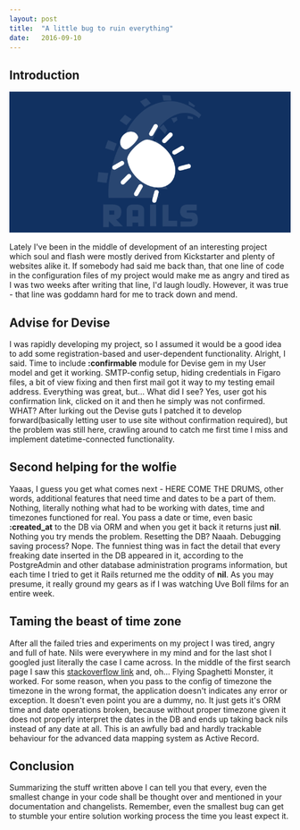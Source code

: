 ```yaml
---
layout: post
title:  "A little bug to ruin everything"
date:   2016-09-10
---
```


## Introduction

![image](/assets/images/new-debugger-can-discover-security-bugs-in-ruby-code-in-64-seconds-503022-2.png)

Lately I've been in the middle of development of an interesting project which
soul and flash were mostly derived from Kickstarter and plenty of websites alike
it. If somebody had said me back than, that one line of code in the configuration files
of my project would make me as angry and tired as I was two weeks after writing that
line, I'd laugh loudly. However, it was true - that line was goddamn hard for me to track down and
mend.

## Advise for Devise

I was rapidly developing my project, so I assumed it would be a good idea to add some
registration-based and user-dependent functionality. Alright, I said. Time to include
__:confirmable__ module for Devise gem in my User model and get it working. SMTP-config
setup, hiding credentials in Figaro files, a bit of view fixing and then first mail
got it way to my testing email address. Everything was great, but... What did I see?
Yes, user got his confirmation link, clicked on it and then he simply was not confirmed.
WHAT? After lurking out the Devise guts I patched it to develop forward(basically letting user
to use site without confirmation required), but the problem was still here, crawling around to catch me first time I miss and implement datetime-connected
functionality.

## Second helping for the wolfie

Yaaas, I guess you get what comes next - HERE COME THE DRUMS, other words, additional
features that need time and dates to be a part of them. Nothing, literally nothing what
had to be working with dates, time and timezones functioned for real. You pass a date or time,
even basic __:created_at__ to the DB via ORM and when you get it back it returns just __nil__.
Nothing you try mends the problem. Resetting the DB? Naaah. Debugging saving process? Nope.
The funniest thing was in fact the detail that every freaking date inserted in the DB appeared in
it, according to the PostgreAdmin and other database administration programs information,
but each time I tried to get it Rails returned me the oddity of __nil__. As you may presume, it
 really ground my gears as if I was watching Uve Boll films for an entire week.

## Taming the beast of time zone

After all the failed tries and experiments on my project I was tired, angry and full of hate.
Nils were everywhere in my mind and for the last shot I googled just literally the case I came across.
In the middle of the first search page I saw this [stackoverflow link](http://stackoverflow.com/questions/20255272/rails-4-model-returns-always-nil)
and, oh... Flying Spaghetti Monster, it worked. For some reason, when you pass to the config of timezone
the timezone in the wrong format, the application doesn't indicates any error or exception. It doesn't even
point you are a dummy, no. It just gets it's ORM time and date operations broken, because without proper timezone
given it does not properly interpret the dates in the DB and ends up taking back nils instead of any date at all. This is an awfully bad and hardly trackable behaviour for the advanced data mapping system as Active Record.

## Conclusion

Summarizing the stuff written above I can tell you that every, even the smallest change in your code shall be thought over
and mentioned in your documentation and changelists. Remember, even the smallest bug can get to stumble your entire solution
working process the time you least expect it.
